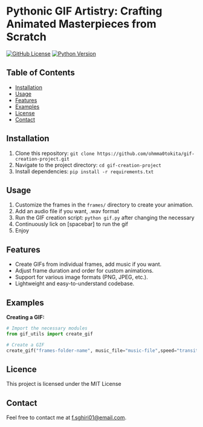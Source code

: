 # Pythonic GIF Artistry: Crafting Animated Masterpieces from Scratch

[![GitHub License](https://img.shields.io/badge/license-MIT-blue.svg)](LICENSE)
[![Python Version](https://img.shields.io/badge/python-3.7%2B-blue.svg)](https://www.python.org/downloads/)

## Table of Contents
- [Installation](#installation)
- [Usage](#usage)
- [Features](#features)
- [Examples](#examples)
- [License](#license)
- [Contact](#contact)

## Installation
1. Clone this repository: `git clone https://github.com/ohmma0tokita/gif-creation-project.git`
2. Navigate to the project directory: `cd gif-creation-project`
3. Install dependencies: `pip install -r requirements.txt`

## Usage
1. Customize the frames in the `frames/` directory to create your animation.
2. Add an audio file if you want, .wav format
3. Run the GIF creation script: `python gif.py` after changing the necessary
4. Continuously lick on [spacebar] to run the gif
5. Enjoy

## Features
- Create GIFs from individual frames, add music if you want.
- Adjust frame duration and order for custom animations.
- Support for various image formats (PNG, JPEG, etc.).
- Lightweight and easy-to-understand codebase.

## Examples
**Creating a GIF:**
```python
# Import the necessary modules
from gif_utils import create_gif

# Create a GIF
create_gif("frames-folder-name", music_file="music-file",speed="transition-speed")
```

## Licence
This project is licensed under the MIT License

## Contact
Feel free to contact me at f.sghiri01@email.com.
